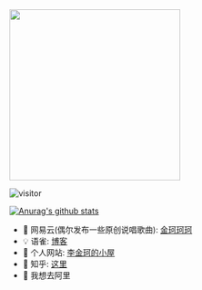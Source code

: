 <img src="https://github.com/lijinke666/lijinke666/blob/master/ysg.jpg" width="300"/>

![visitor](https://visitor-badge.glitch.me/badge?page_id=lijinke666.lijinke666)

[![Anurag's github stats](https://github-readme-stats.vercel.app/api?username=lijinke666&show_icons=true)](https://github.com/anuraghazra/github-readme-stats)

- 🎵 网易云(偶尔发布一些原创说唱歌曲): [金珂珂珂](https://music.163.com/#/user/home?id=85987424)
- 💡 语雀: [博客](https://www.yuque.com/lijinke/blog)
- 📘 个人网站: [李金珂的小屋](https://www.lijinke.cn/)
- 📖 知乎: [这里](https://www.zhihu.com/people/duan-tui-xiao-ke-ji-17-22)
- 🐜 我想去阿里
